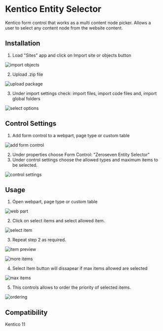 # Kentico Entity Selector
Kentico form control that works as a multi content node picker. Allows a user to select any content node from the website content.

## Installation
1.	Load "Sites" app and click on Import site or objects button

![import objects](https://user-images.githubusercontent.com/8690373/38069275-dac89916-3358-11e8-8439-158dc5acf73d.png)

2.	Upload .zip file

![upload package](https://user-images.githubusercontent.com/8690373/38069331-0da80cf4-3359-11e8-8949-5657c52e80d5.png)

3.  Under import settings check: import files, import code files and, import global folders

![select options](https://user-images.githubusercontent.com/8690373/38069347-2821bd64-3359-11e8-9f8d-5b6108b2a320.png)

## Control Settings
1. Add form control to a webpart, page type or custom table

![add form control](https://user-images.githubusercontent.com/8690373/38069456-d2fa9be8-3359-11e8-88db-edf52c32bc68.png)

2. Under properties choose Form Control: "Zeroseven Entity Selector"
3. Under control settings choose the allowed types and maximum items to be selected.

![control settings](https://user-images.githubusercontent.com/8690373/38069468-e2c47102-3359-11e8-845a-cf38655f6911.png)


## Usage
1. Open webpart, page type or custom table

![web part](https://user-images.githubusercontent.com/8690373/38069618-9c872a3a-335a-11e8-9016-3756edd1a773.png)

2. Click on select items and select allowed item.

![select item](https://user-images.githubusercontent.com/8690373/38069626-a9d05c7a-335a-11e8-8834-a36594857192.png)

3. Repeat step 2 as required.

![item preview](https://user-images.githubusercontent.com/8690373/38069635-b46cda50-335a-11e8-9f18-124702f125aa.png)

![more items](https://user-images.githubusercontent.com/8690373/38069649-cd23bcda-335a-11e8-9468-06d6ebec9785.png)

4. Select Item button will dissapear if max items allowed are selected

![max items](https://user-images.githubusercontent.com/8690373/38069661-d8a82c58-335a-11e8-83a1-01ba6f6ca132.png)

5. This controls allows to order the priority of  selected items.

![ordering](https://user-images.githubusercontent.com/8690373/38069710-2097cdb6-335b-11e8-893b-169a0d410c94.png)


## Compatibility
Kentico 11
